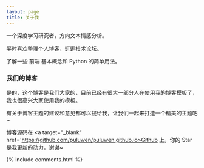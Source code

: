 ```yaml
---
layout: page
title: 关于我 
---
```


一个深度学习研究者，方向文本情感分析。
<p>
平时喜欢整理个人博客，逛逛技术论坛。
<p>
了解一些 前端 基本概念和 Python 的简单用法。

<p>

<h3> 我们的博客 </h3>  

<p>

是的，这个博客是我们大家的，目前已经有很大一部分人在使用我的博客模板了，我也很高兴大家使用我的模板。

<p>

有关于博客主题的建议和意见都可以提给我，让我们一起来打造一个精美的主题吧~ 

<p> 

博客源码在 <a target="_blank" href='https://github.com/puluwen/puluwen.github.io>Github</a> 上，你的 Star 是我更新的动力，谢谢~

<p> 

<p> 

<p> 


{% include comments.html %}

